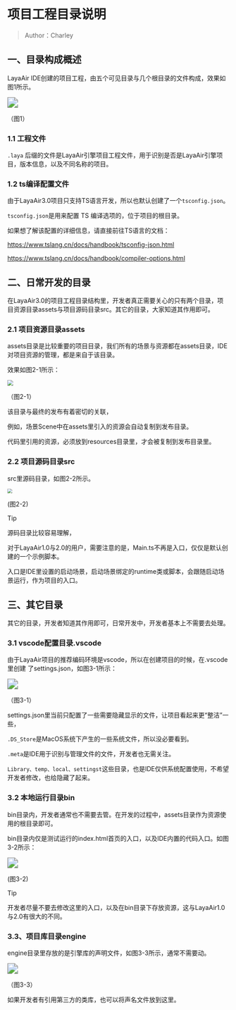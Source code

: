 # 项目工程目录说明 

> Author：Charley

## 一、目录构成概述

LayaAir IDE创建的项目工程，由五个可见目录与几个根目录的文件构成，效果如图1所示。

<img src="img/1.png" style="zoom:150%;" /> 

（图1）

### 1.1 工程文件

`.laya` 后缀的文件是LayaAir引擎项目工程文件，用于识别是否是LayaAir引擎项目，版本信息，以及不同名称的项目。

### 1.2 ts编译配置文件

由于LayaAir3.0项目只支持TS语言开发，所以也默认创建了一个`tsconfig.json`。

`tsconfig.json`是用来配置 TS 编译选项的，位于项目的根目录。

如果想了解该配置的详细信息，请直接前往TS语言的文档：

https://www.tslang.cn/docs/handbook/tsconfig-json.html

https://www.tslang.cn/docs/handbook/compiler-options.html



## 二、日常开发的目录

在LayaAir3.0的项目工程目录结构里，开发者真正需要关心的只有两个目录，项目资源目录assets与项目源码目录src。其它的目录，大家知道其作用即可。

### 2.1 项目资源目录assets

assets目录是比较重要的项目目录，我们所有的场景与资源都在assets目录，IDE对项目资源的管理，都是来自于该目录。

效果如图2-1所示：

<img src="img/2-1.png" style="zoom:80%;" /> 

（图2-1）

该目录与最终的发布有着密切的关联，

例如，场景Scene中在assets里引入的资源会自动复制到发布目录。

代码里引用的资源，必须放到resources目录里，才会被复制到发布目录里。

### 2.2 项目源码目录src

src里源码目录，如图2-2所示。

<img src="img/2-2.png" style="zoom:67%;" /> 

(图2-2) 

> [!Tip]
>
> 源码目录比较容易理解，
>
> 对于LayaAir1.0与2.0的用户，需要注意的是，Main.ts不再是入口，仅仅是默认创建的一个示例脚本。
>
> 入口是IDE里设置的启动场景，启动场景绑定的runtime类或脚本，会跟随启动场景运行，作为项目的入口。



## 三、其它目录

其它的目录，开发者知道其作用即可，日常开发中，开发者基本上不需要去处理。

### 3.1 vscode配置目录.vscode

由于LayaAir项目的推荐编码环境是vscode，所以在创建项目的时候，在.vscode里创建 了settings.json，如图3-1所示：

<img src="img/3-1.png" style="zoom:150%;" />  

（图3-1）

settings.json里当前只配置了一些需要隐藏显示的文件，让项目看起来更“整洁”一些，

`.DS_Store`是MacOS系统下产生的一些系统文件，所以没必要看到。

`.meta`是IDE用于识别与管理文件的文件，开发者也无需关注。

`Library、temp、local、settingst`这些目录，也是IDE仅供系统配置使用，不希望开发者修改，也给隐藏了起来。



### 3.2 本地运行目录bin

bin目录内，开发者通常也不需要去管。在开发的过程中，assets目录作为资源使用的根目录即可。

bin目录内仅是测试运行的index.html首页的入口，以及IDE内置的代码入口。如图3-2所示：

  <img src="img/3-2.png" style="zoom: 150%;" />

(图3-2)

> [!Tip]
>
> 开发者尽量不要去修改这里的入口，以及在bin目录下存放资源，这与LayaAir1.0与2.0有很大的不同。



### 3.3、项目库目录engine

engine目录里存放的是引擎库的声明文件，如图3-3所示，通常不需要动。

<img src="img/3-3.png" style="zoom: 150%;" /> 

（图3-3）

如果开发者有引用第三方的类库，也可以将声名文件放到这里。